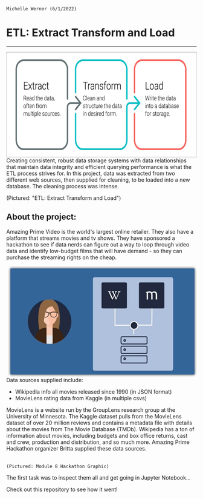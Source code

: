                                                                                            Michelle Werner (6/1/2022)
# ETL: Extract Transform and Load
---

<!--![alt](resources/___.png)-->
<img src="https://github.com/miwermi/movies-ETL/blob/main/resources/extract-transform-load.png" align="right" width="640" height="278" alt="graphic: ETL: Extract, Transform, Load">


  Creating consistent, robust data storage systems with data relationships that maintain data integrity and efficient querying performance is what the ETL process strives for. In this project, data was extracted from two different web sources, then supplied for cleaning, to be loaded into a new database. The cleaning process was intense.



(Pictured: "ETL: Extract Transform and Load")

## About the project:

  Amazing Prime Video is the world's largest online retailer.  They also have a platform that streams movies and tv shows.  They have sponsored a hackathon to see if data nerds can figure out a way to loop through video data and identify low-budget films that will have demand - so they can purchase the streaming rights on the cheap. 

<!--![alt](resources/___.png)-->
<img src="https://github.com/miwermi/movies-ETL/blob/main/resources/APV-ETL-hackathon.png" align="right" width="500" height="293" alt ="graphic: hackathon">

Data sources supplied include:  

 - Wikipedia info all movies released since 1990 (in JSON format)
 - MovieLens rating data from Kaggle (in multiple csvs)

  MovieLens is a website run by the GroupLens research group at the University of Minnesota. The Kaggle dataset pulls from the MovieLens dataset of over 20 million reviews and contains a metadata file with details about the movies from The Movie Database (TMDb).  Wikipedia has a ton of information about movies, including budgets and box office returns, cast and crew, production and distribution, and so much more. Amazing Prime Hackathon organizer Britta supplied these data sources.



                                                                                (Pictured: Module 8 Hackathon Graphic)

The first task was to inspect them all and get going in Jupyter Notebook...

Check out this repository to see how it went!

